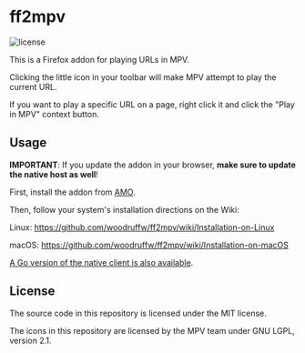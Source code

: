 ff2mpv
======

![license](https://raster.shields.io/badge/license-MIT%20with%20restrictions-green.png)

This is a Firefox addon for playing URLs in MPV.

Clicking the little icon in your toolbar will make MPV attempt to play the current URL.

If you want to play a specific URL on a page, right click it and click the "Play in MPV"
context button.

## Usage

**IMPORTANT**: If you update the addon in your browser, **make sure to update the native host as
well**!

First, install the addon from [AMO](https://addons.mozilla.org/en-US/firefox/addon/ff2mpv/).

Then, follow your system's installation directions on the Wiki:

Linux: https://github.com/woodruffw/ff2mpv/wiki/Installation-on-Linux

macOS: https://github.com/woodruffw/ff2mpv/wiki/Installation-on-macOS

[A Go version of the native client is also available](https://git.clsr.net/util/ff2mpv-go/).

## License

The source code in this repository is licensed under the MIT license.

The icons in this repository are licensed by the MPV team under GNU LGPL, version 2.1.
